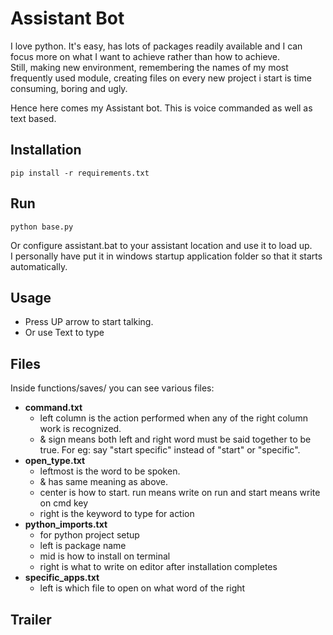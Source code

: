 # Assistant Bot
I love python. It's easy, has lots of packages readily available and I can focus more on what I want to achieve rather than how to achieve.  
Still, making new environment, remembering the names of my most frequently used module, creating files on every new project i start is time consuming, boring and ugly.  
  
  Hence here comes my Assistant bot. This is voice commanded as well as text based.  
## Installation
```
pip install -r requirements.txt
```
## Run
```
python base.py
```
Or configure assistant.bat to your assistant location and use it to load up.  
I personally have put it in windows startup application folder so that it starts automatically.

## Usage
- Press UP arrow to start talking.
- Or use Text to type

## Files
Inside functions/saves/ you can see various files:
- **command.txt**
  - left column is the action performed when any of the right column work is recognized.
  - & sign means both left and right word must be said together to be true. For eg: say "start specific" instead of "start" or "specific".
- **open_type.txt**
  - leftmost is the word to be spoken.
  - & has same meaning as above.
  - center is how to start. run means write on run and start means write on cmd key
  - right is the keyword to type for action
- **python_imports.txt**
  - for python project setup
  - left is package name
  - mid is how to install on terminal
  - right is what to write on editor after installation completes
- **specific_apps.txt**
  - left is which file to open on what word of the right

## Trailer
